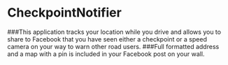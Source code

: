 # CheckpointNotifier

###This application tracks your location while you drive and allows you to share to Facebook that you have seen either a checkpoint or a speed camera on your way to warn other road users.
###Full formatted address and a map with a pin is included in your Facebook post on your wall.
